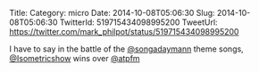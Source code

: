 Title: 
Category: micro
Date: 2014-10-08T05:06:30
Slug: 2014-10-08T05:06:30
TwitterId: 519715434098995200
TweetUrl: https://twitter.com/mark_philpot/status/519715434098995200

I have to say in the battle of the [@songadaymann](https://twitter.com/songadaymann) theme songs, [@Isometricshow](https://twitter.com/Isometricshow) wins over [@atpfm](https://twitter.com/atpfm)